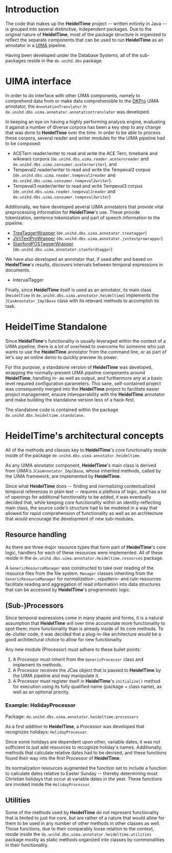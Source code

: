 


# Introduction #

The code that makes up the **HeidelTime** project -- written entirely in Java -- is grouped into several distinctive, independent packages. Due to the original nature of **HeidelTime**, most of the package structure is organized to reflect the separate components that can be used to run **HeidelTime** as an annotator in a [UIMA](http://uima.apache.org/) pipeline.

Having been developed under the Database Systems, all of the sub-packages reside in the `de.unihd.dbs` package.


# UIMA interface #

In order to do interface with other UIMA components, namely to comprehend data from or make data comprehensible to the [DKPro](http://www.ukp.tu-darmstadt.de/research/current-projects/dkpro/) UIMA annotator, the `AnnotationTranslator` in `de.unihd.dbs.uima.annotator.annotationtranslator` was developed.

In keeping an eye on having a highly performing analysis engine, evaluating it against a number of diverse corpora has been a key step to any change that was done to **HeidelTime** over the time. In order to be able to process these corpora, several reader and writer modules for the UIMA pipeline had to be composed:
  * ACETern reader/writer to read and write the ACE Tern, timebank and wikiwars corpora (`de.unihd.dbs.uima.reader.aceternreader` and `de.unihd.dbs.uima.consumer.aceternwriter`), and
  * Tempeval2 reader/writer to read and write the Tempeval2 corpus (`de.unihd.dbs.uima.reader.tempeval2reader` and `de.unihd.dbs.uima.consumer.tempeval2writer`).
  * Tempeval3 reader/writer to read and write Tempeval3 corpus (`de.unihd.dbs.uima.reader.tempeval3reader` and `de.unihd.dbs.uima.consumer.tempeval3writer`)

Additionally, we have developed several UIMA annotators that provide vital preprocessing information for **HeidelTime**'s use. These provide tokenization, sentence tokenization and part of speech information to the pipeline.
  * [TreeTaggerWrapper](TreeTaggerWrapper.md) (`de.unihd.dbs.uima.annotator.treetagger`)
  * [JVnTextProWrapper](JVnTextProWrapper.md) (`de.unihd.dbs.uima.annotator.jvntextprowrapper`)
  * [StanfordPOSTaggerWrapper](StanfordPOSTaggerWrapper.md) (`de.unihd.dbs.uima.annotator.stanfordtagger`)

We have also developed an annotator that, if used after and based on **HeidelTime**'s results, discovers intervals between temporal expressions in documents.
  * IntervalTagger

Finally, since **HeidelTime** itself is used as an annotator, its main class (`HeidelTime` in `de.unihd.dbs.uima.annotator.heideltime`) implements the `JCasAnnotator_ImplBase` class with its relevant methods to accomplish its task.


# HeidelTime Standalone #

Since **HeidelTime**'s functionality is usually leveraged within the context of a UIMA pipeline, there is a lot of overhead to overcome for someone who just wants to use the **HeidelTime** annotator from the command line, or as part of let's say an online demo to quickly preview its power.

For this purpose, a standalone version of **HeidelTime** was developed, wrapping the normally-present UIMA pipeline components around **HeidelTime**, handling in- as well as output, and furthermore any at a basic level required configuration parameters. This sane, self-contained project was consequently merged into the **HeidelTime** project to facilitate easier project management, ensure interoperability with the **HeidelTime** annotator and make building the standalone version less of a hack-fest.

The standalone code is contained within the package `de.unihd.dbs.heideltime.standalone`.


# HeidelTime's architectural concepts #

All of the methods and classes key to **HeidelTime**'s core functionality reside inside of the package `de.unihd.dbs.uima.annotator.heideltime`.

As any UIMA annotator component, **HeidelTime**'s main class is derived from UIMA's `JCasAnnotator_ImplBase`, whose inherited methods, called by the UIMA framework, are implemented by **HeidelTime**.

Since what **HeidelTime** does -- finding and normalizing contextualized temporal references in plain text -- requires a plethora of logic, and has a lot of openings for additional functionality to be added, it was eventually decided that, while keeping core functionality within an identity-reflecting main class, the source code's structure had to be modeled in a way that allowed for rapid comprehension of functionality as well as an architecture that would encourage the development of new sub-modules.


## Resource handling ##

As there are three major resource types that form part of **HeidelTime**'s core logic, handlers for each of these resources were implemented. All of these reside in the `de.unihd.dbs.uima.annotator.heideltime.resources` package.

A `GenericResourceManager` was constructed to take over reading of the resource files from the file system. `Manager` classes inheriting from the `GenericResourceManager` for _normalization_-, _repattern_- and _rule_-resources facilitate reading and aggregation of read information into data structures that can be accessed by **HeidelTime**'s programmatic logic.


## (Sub-)Processors ##

Since temporal expressions come in many shapes and forms, it is a natural assumption that **HeidelTime** will over time accumulate more functionality to spot them; more functionality than is already inside of its core methods. To de-clutter code, it was decided that a plug-in-like architecture would be a good architectural choice to allow for new functionality.

Any new module (Processor) must adhere to these bullet points:
  1. A Processor must inherit from the `GenericProcessor` class and implement its methods.
  1. A Processor receives the JCas object that is passed to **HeidelTime** by the UIMA pipeline and may manipulate it.
  1. A Processor must register itself in **HeidelTime**'s `initialize()` method for execution using its fully qualified name (package + class name), as well as an optional priority.

### Example: HolidayProcessor ###
Package: `de.unihd.dbs.uima.annotator.heideltime.processors`

As a first addition to **HeidelTime**, a Processor was developed that recognizes holidays: `HolidayProcessor`.

Since some holidays are dependent upon other, variable dates, it was not sufficient to just add resources to recognize holiday's names. Additionally, methods that calculate relative dates had to be devised, and these functions found their way into the first Processor of **HeidelTime**.

Its normalization resources augmented the function set to include a function to calculate dates relative to Easter Sunday -- thereby determining most Christian holidays that occur at variable dates in the year. These functions are invoked inside the `HolidayProcessor`.


## Utilities ##

Some of the methods used by **HeidelTime** do not represent functionality that is limited to just the core, but are rather of a nature that would allow for them to be used in any number of other methods in other classes as well. Those functions, due to their comparably loose relation to the context, reside inside the `de.unihd.dbs.uima.annotator.heideltime.utilities` package mostly as static methods organized into classes by commonalities in their functionality.